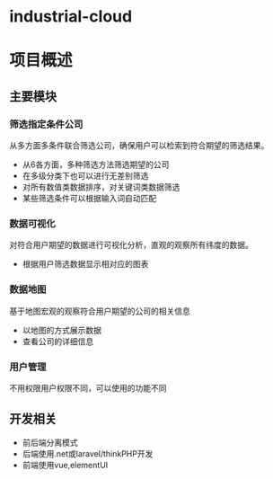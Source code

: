 # industrial-cloud
# 项目概述
## 主要模块
### 筛选指定条件公司
从多方面多条件联合筛选公司，确保用户可以检索到符合期望的筛选结果。
* 从6各方面，多种筛选方法筛选期望的公司
* 在多级分类下也可以进行无差别筛选
* 对所有数值类数据排序，对关键词类数据筛选
* 某些筛选条件可以根据输入词自动匹配 
### 数据可视化
对符合用户期望的数据进行可视化分析，直观的观察所有纬度的数据。
* 根据用户筛选数据显示相对应的图表
### 数据地图
基于地图宏观的观察符合用户期望的公司的相关信息
* 以地图的方式展示数据
* 查看公司的详细信息
### 用户管理
不用权限用户权限不同，可以使用的功能不同
## 开发相关
* 前后端分离模式
* 后端使用.net或laravel/thinkPHP开发
* 前端使用vue,elementUI
